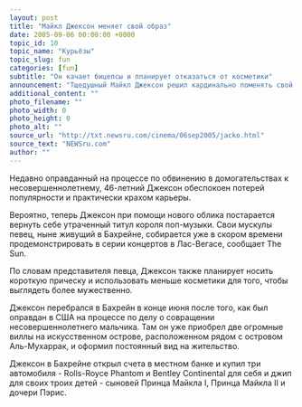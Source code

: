 ```yaml
---
layout: post
title: "Майкл Джексон меняет свой образ"
date: 2005-09-06 00:00:00 +0000
topic_id: 10
topic_name: "Курьёзы"
topic_slug: fun
categories: [fun]
subtitle: "Он качает бицепсы и планирует отказаться от косметики"
announcement: "Тщедушный Майкл Джексон решил кардинально поменять свой женоподобный образ. Теперь он качает железо, чтобы выглядеть настоящим мужчиной с твердыми бицепсами."
additional_content: ""
photo_filename: ""
photo_width: 0
photo_height: 0
photo_alt: ""
source_url: "http://txt.newsru.com/cinema/06sep2005/jacko.html"
source_text: "NEWSru.com"
author: ""
---
```

Недавно оправданный на процессе по обвинению в домогательствах к несовершеннолетнему, 46-летний Джексон обеспокоен потерей популярности и практически крахом карьеры.

Вероятно, теперь Джексон при помощи нового облика постарается вернуть себе утраченный титул короля поп-музыки. Свои мускулы певец, ныне живущий в Бахрейне, собирается уже в скором времени продемонстрировать в серии концертов в Лас-Вегасе, сообщает The Sun.

По словам представителя певца, Джексон также планирует носить короткую прическу и использовать меньше косметики для того, чтобы выглядеть более мужественно.

Джексон перебрался в Бахрейн в конце июня после того, как был оправдан в США на процессе по делу о совращении несовершеннолетнего мальчика. Там он уже приобрел две огромные виллы на искусственном острове, расположенном рядом с островом Аль-Мухаррак, и оформил постоянный вид на жительство.

Джексон в Бахрейне открыл счета в местном банке и купил три автомобиля - Rolls-Royce Phantom и Bentley Continental для себя и джип для своих троих детей - сыновей Принца Майкла I, Принца Майкла II и дочери Пэрис.
